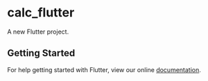 # calc_flutter

A new Flutter project.

## Getting Started

For help getting started with Flutter, view our online
[documentation](https://flutter.io/).
